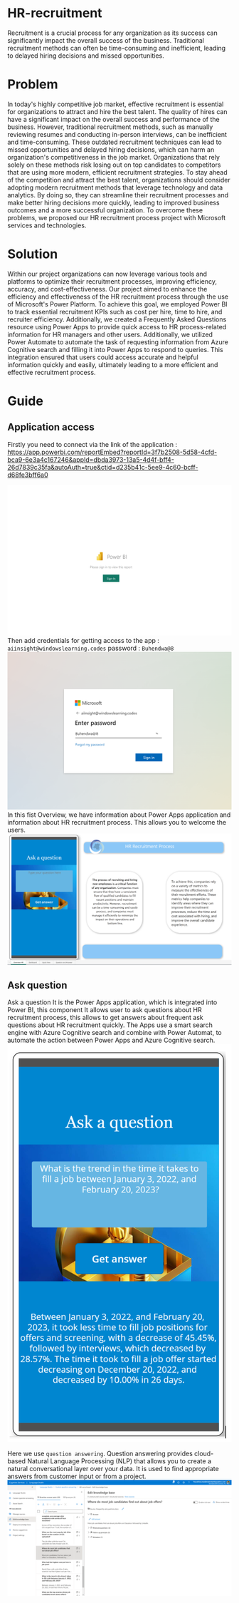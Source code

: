 # HR-recruitment
Recruitment is a crucial process for any organization as its success can significantly impact the overall success of the business. Traditional recruitment methods can often be time-consuming and inefficient, leading to delayed hiring decisions and missed opportunities.

# Problem
In today's highly competitive job market, effective recruitment is essential for organizations to attract and hire the best talent. The quality of hires can have a significant impact on the overall success and performance of the business. However, traditional recruitment methods, such as manually reviewing resumes and conducting in-person interviews, can be inefficient and time-consuming.
These outdated recruitment techniques can lead to missed opportunities and delayed hiring decisions, which can harm an organization's competitiveness in the job market. Organizations that rely solely on these methods risk losing out on top candidates to competitors that are using more modern, efficient recruitment strategies. 
To stay ahead of the competition and attract the best talent, organizations should consider adopting modern recruitment methods that leverage technology and data analytics. By doing so, they can streamline their recruitment processes and make better hiring decisions more quickly, leading to improved business outcomes and a more successful organization.
To overcome these problems, we proposed our HR recruitment process project with Microsoft services and technologies.

# Solution 
Within  our project organizations can now leverage various tools and platforms to optimize their recruitment processes, improving efficiency, accuracy, and cost-effectiveness.
Our project aimed to enhance the efficiency and effectiveness of the HR recruitment process through the use of Microsoft's Power Platform. To achieve this goal, we employed Power BI to track essential recruitment KPIs such as cost per hire, time to hire, and recruiter efficiency. Additionally, we created a Frequently Asked Questions resource using Power Apps to provide quick access to HR process-related information for HR managers and other users. Additionally, we utilized Power Automate to automate the task of requesting information from Azure Cognitive search and filling it into Power Apps to respond to queries.
This integration ensured that users could access accurate and helpful information quickly and easily, ultimately leading to a more efficient and effective recruitment process.

# Guide 
## Application access
Firstly you need to connect via the link of the application : https://app.powerbi.com/reportEmbed?reportId=3f7b2508-5d58-4cfd-bca9-6e3a4c167246&appId=dbda3973-13a5-4d4f-bff4-26d7839c35fa&autoAuth=true&ctid=d235b41c-5ee9-4c60-bcff-d68fe3bff6a0

![Overview](./1.png)
Then add credentials for getting access to the app : `aiinsight@windowslearning.codes`
password : `Buhendwa@8`
![Overview](./2.png)
In this fist Overview, we have information about Power Apps application and information about HR recruitment process. This allows you to welcome the users. 
![Metrics](./3.png)
## Ask question
Ask a question It is the Power Apps application, which is integrated into Power BI, this component It allows user to ask questions about HR recruitment process, this allows to get answers about frequent ask questions about HR recruitment quickly. The Apps use a smart search engine with Azure Cognitive search and combine with Power Automat, to automate the action between Power Apps and Azure Cognitive search.
![Overview](./ASK.png)

Here we use `question answering`.
Question answering provides cloud-based Natural Language Processing (NLP) that allows you to create a natural conversational layer over your data. It is used to find appropriate answers from customer input or from a project.
![Q/A](./8.png)
